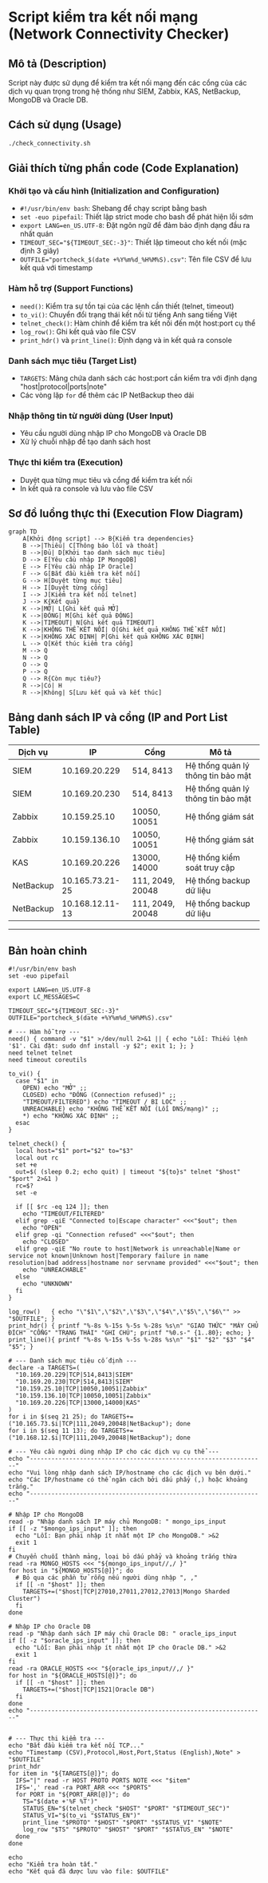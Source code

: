 # Script kiểm tra kết nối mạng (Network Connectivity Checker)

## Mô tả (Description)
Script này được sử dụng để kiểm tra kết nối mạng đến các cổng của các dịch vụ quan trọng trong hệ thống như SIEM, Zabbix, KAS, NetBackup, MongoDB và Oracle DB.


## Cách sử dụng (Usage)
```bash
./check_connectivity.sh
```

## Giải thích từng phần code (Code Explanation)

### Khởi tạo và cấu hình (Initialization and Configuration)
- `#!/usr/bin/env bash`: Shebang để chạy script bằng bash
- `set -euo pipefail`: Thiết lập strict mode cho bash để phát hiện lỗi sớm
- `export LANG=en_US.UTF-8`: Đặt ngôn ngữ để đảm bảo định dạng đầu ra nhất quán
- `TIMEOUT_SEC="${TIMEOUT_SEC:-3}"`: Thiết lập timeout cho kết nối (mặc định 3 giây)
- `OUTFILE="portcheck_$(date +%Y%m%d_%H%M%S).csv"`: Tên file CSV để lưu kết quả với timestamp

### Hàm hỗ trợ (Support Functions)
- `need()`: Kiểm tra sự tồn tại của các lệnh cần thiết (telnet, timeout)
- `to_vi()`: Chuyển đổi trạng thái kết nối từ tiếng Anh sang tiếng Việt
- `telnet_check()`: Hàm chính để kiểm tra kết nối đến một host:port cụ thể
- `log_row()`: Ghi kết quả vào file CSV
- `print_hdr()` và `print_line()`: Định dạng và in kết quả ra console

### Danh sách mục tiêu (Target List)
- `TARGETS`: Mảng chứa danh sách các host:port cần kiểm tra với định dạng "host|protocol|ports|note"
- Các vòng lặp `for` để thêm các IP NetBackup theo dải

### Nhập thông tin từ người dùng (User Input)
- Yêu cầu người dùng nhập IP cho MongoDB và Oracle DB
- Xử lý chuỗi nhập để tạo danh sách host

### Thực thi kiểm tra (Execution)
- Duyệt qua từng mục tiêu và cổng để kiểm tra kết nối
- In kết quả ra console và lưu vào file CSV

## Sơ đồ luồng thực thi (Execution Flow Diagram)

```mermaid
graph TD
    A[Khởi động script] --> B{Kiểm tra dependencies}
    B -->|Thiếu| C[Thông báo lỗi và thoát]
    B -->|Đủ| D[Khởi tạo danh sách mục tiêu]
    D --> E[Yêu cầu nhập IP MongoDB]
    E --> F[Yêu cầu nhập IP Oracle]
    F --> G[Bắt đầu kiểm tra kết nối]
    G --> H[Duyệt từng mục tiêu]
    H --> I[Duyệt từng cổng]
    I --> J[Kiểm tra kết nối telnet]
    J --> K{Kết quả}
    K -->|MỞ| L[Ghi kết quả MỞ]
    K -->|ĐÓNG| M[Ghi kết quả ĐÓNG]
    K -->|TIMEOUT| N[Ghi kết quả TIMEOUT]
    K -->|KHÔNG THỂ KẾT NỐI| O[Ghi kết quả KHÔNG THỂ KẾT NỐI]
    K -->|KHÔNG XÁC ĐỊNH| P[Ghi kết quả KHÔNG XÁC ĐỊNH]
    L --> Q[Kết thúc kiểm tra cổng]
    M --> Q
    N --> Q
    O --> Q
    P --> Q
    Q --> R{Còn mục tiêu?}
    R -->|Có| H
    R -->|Không| S[Lưu kết quả và kết thúc]
```

## Bảng danh sách IP và cổng (IP and Port List Table)

| Dịch vụ | IP | Cổng | Mô tả |
|---------|----|------|-------|
| SIEM | 10.169.20.229 | 514, 8413 | Hệ thống quản lý thông tin bảo mật |
| SIEM | 10.169.20.230 | 514, 8413 | Hệ thống quản lý thông tin bảo mật |
| Zabbix | 10.159.25.10 | 10050, 10051 | Hệ thống giám sát |
| Zabbix | 10.159.136.10 | 10050, 10051 | Hệ thống giám sát |
| KAS | 10.169.20.226 | 13000, 14000 | Hệ thống kiểm soát truy cập |
| NetBackup | 10.165.73.21-25 | 111, 2049, 20048 | Hệ thống backup dữ liệu |
| NetBackup | 10.168.12.11-13 | 111, 2049, 20048 | Hệ thống backup dữ liệu |

---

## Bản hoàn chỉnh

```
#!/usr/bin/env bash
set -euo pipefail

export LANG=en_US.UTF-8
export LC_MESSAGES=C

TIMEOUT_SEC="${TIMEOUT_SEC:-3}"
OUTFILE="portcheck_$(date +%Y%m%d_%H%M%S).csv"

# --- Hàm hỗ trợ ---
need() { command -v "$1" >/dev/null 2>&1 || { echo "Lỗi: Thiếu lệnh '$1'. Cài đặt: sudo dnf install -y $2"; exit 1; }; }
need telnet telnet
need timeout coreutils

to_vi() {
  case "$1" in
    OPEN) echo "MỞ" ;;
    CLOSED) echo "ĐÓNG (Connection refused)" ;;
    "TIMEOUT/FILTERED") echo "TIMEOUT / BỊ LỌC" ;;
    UNREACHABLE) echo "KHÔNG THỂ KẾT NỐI (Lỗi DNS/mạng)" ;;
    *) echo "KHÔNG XÁC ĐỊNH" ;;
  esac
}

telnet_check() {
  local host="$1" port="$2" to="$3"
  local out rc
  set +e
  out=$( (sleep 0.2; echo quit) | timeout "${to}s" telnet "$host" "$port" 2>&1 )
  rc=$?
  set -e

  if [[ $rc -eq 124 ]]; then
    echo "TIMEOUT/FILTERED"
  elif grep -qiE "Connected to|Escape character" <<<"$out"; then
    echo "OPEN"
  elif grep -qi "Connection refused" <<<"$out"; then
    echo "CLOSED"
  elif grep -qiE "No route to host|Network is unreachable|Name or service not known|Unknown host|Temporary failure in name resolution|bad address|hostname nor servname provided" <<<"$out"; then
    echo "UNREACHABLE"
  else
    echo "UNKNOWN"
  fi
}

log_row()   { echo "\"$1\",\"$2\",\"$3\",\"$4\",\"$5\",\"$6\"" >> "$OUTFILE"; }
print_hdr() { printf "%-8s %-15s %-5s %-28s %s\n" "GIAO THỨC" "MÁY CHỦ ĐÍCH" "CỔNG" "TRẠNG THÁI" "GHI CHÚ"; printf "%0.s-" {1..80}; echo; }
print_line(){ printf "%-8s %-15s %-5s %-28s %s\n" "$1" "$2" "$3" "$4" "$5"; }

# --- Danh sách mục tiêu cố định ---
declare -a TARGETS=(
  "10.169.20.229|TCP|514,8413|SIEM"
  "10.169.20.230|TCP|514,8413|SIEM"
  "10.159.25.10|TCP|10050,10051|Zabbix"
  "10.159.136.10|TCP|10050,10051|Zabbix"
  "10.169.20.226|TCP|13000,14000|KAS"
)
for i in $(seq 21 25); do TARGETS+=("10.165.73.$i|TCP|111,2049,20048|NetBackup"); done
for i in $(seq 11 13); do TARGETS+=("10.168.12.$i|TCP|111,2049,20048|NetBackup"); done

# --- Yêu cầu người dùng nhập IP cho các dịch vụ cụ thể ---
echo "------------------------------------------------------------------"
echo "Vui lòng nhập danh sách IP/hostname cho các dịch vụ bên dưới."
echo "Các IP/hostname có thể ngăn cách bởi dấu phẩy (,) hoặc khoảng trắng."
echo "------------------------------------------------------------------"

# Nhập IP cho MongoDB
read -p "Nhập danh sách IP máy chủ MongoDB: " mongo_ips_input
if [[ -z "$mongo_ips_input" ]]; then
  echo "Lỗi: Bạn phải nhập ít nhất một IP cho MongoDB." >&2
  exit 1
fi
# Chuyển chuỗi thành mảng, loại bỏ dấu phẩy và khoảng trắng thừa
read -ra MONGO_HOSTS <<< "${mongo_ips_input//,/ }"
for host in "${MONGO_HOSTS[@]}"; do
  # Bỏ qua các phần tử rỗng nếu người dùng nhập ", ,"
  if [[ -n "$host" ]]; then
    TARGETS+=("$host|TCP|27010,27011,27012,27013|Mongo Sharded Cluster")
  fi
done

# Nhập IP cho Oracle DB
read -p "Nhập danh sách IP máy chủ Oracle DB: " oracle_ips_input
if [[ -z "$oracle_ips_input" ]]; then
  echo "Lỗi: Bạn phải nhập ít nhất một IP cho Oracle DB." >&2
  exit 1
fi
read -ra ORACLE_HOSTS <<< "${oracle_ips_input//,/ }"
for host in "${ORACLE_HOSTS[@]}"; do
  if [[ -n "$host" ]]; then
    TARGETS+=("$host|TCP|1521|Oracle DB")
  fi
done
echo "------------------------------------------------------------------"


# --- Thực thi kiểm tra ---
echo "Bắt đầu kiểm tra kết nối TCP..."
echo "Timestamp (CSV),Protocol,Host,Port,Status (English),Note" > "$OUTFILE"
print_hdr
for item in "${TARGETS[@]}"; do
  IFS="|" read -r HOST PROTO PORTS NOTE <<< "$item"
  IFS=',' read -ra PORT_ARR <<< "$PORTS"
  for PORT in "${PORT_ARR[@]}"; do
    TS="$(date +'%F %T')"
    STATUS_EN="$(telnet_check "$HOST" "$PORT" "$TIMEOUT_SEC")"
    STATUS_VI="$(to_vi "$STATUS_EN")"
    print_line "$PROTO" "$HOST" "$PORT" "$STATUS_VI" "$NOTE"
    log_row "$TS" "$PROTO" "$HOST" "$PORT" "$STATUS_EN" "$NOTE"
  done
done

echo
echo "Kiểm tra hoàn tất."
echo "Kết quả đã được lưu vào file: $OUTFILE"

```